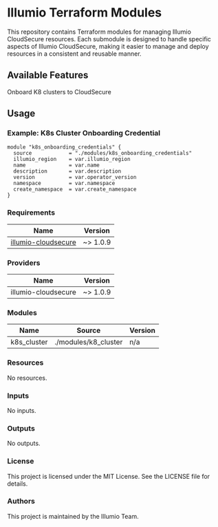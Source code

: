 # Illumio Terraform Modules

This repository contains Terraform modules for managing Illumio CloudSecure resources. Each submodule is designed to handle specific aspects of Illumio CloudSecure, making it easier to manage and deploy resources in a consistent and reusable manner.

## Available Features
Onboard K8 clusters to CloudSecure 

## Usage

### Example: K8s Cluster Onboarding Credential
```
module "k8s_onboarding_credentials" {
  source            = "./modules/k8s_onboarding_credentials"
  illumio_region    = var.illumio_region
  name              = var.name
  description       = var.description
  version           = var.operator_version
  namespace         = var.namespace
  create_namespace  = var.create_namespace
}
```

### Requirements
| Name | Version |
|------|---------|
| <a name="requirement_illumio-cloudsecure"></a> [illumio-cloudsecure](#requirement\_illumio-cloudsecure) | ~> 1.0.9 |

### Providers
| Name | Version |
|------|---------|
| <a name="provider_illumio-cloudsecure"></a> illumio-cloudsecure | ~> 1.0.9 |


### Modules
| Name | Source | Version |
|------|---------|-------|
|<a name="k8s_cluster"></a> k8s_cluster |	./modules/k8_cluster| n/a|

### Resources
No resources.

### Inputs
No inputs.

### Outputs
No outputs.

### License
This project is licensed under the MIT License. See the LICENSE file for details.

### Authors
This project is maintained by the Illumio Team.